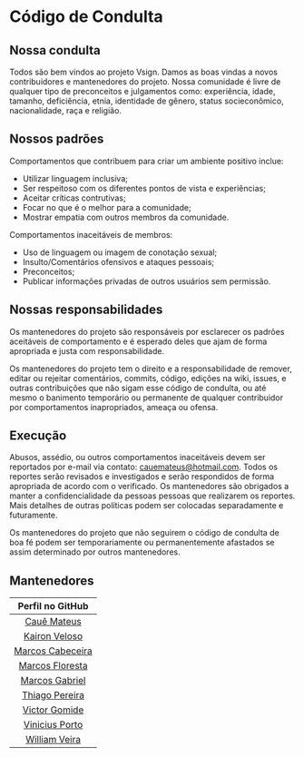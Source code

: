 # Código de Condulta

## Nossa condulta

Todos são bem vindos ao projeto Vsign. Damos as boas vindas a novos contribuidores e mantenedores do projeto. Nossa comunidade é 
livre de qualquer tipo de preconceitos e julgamentos como: experiência, idade, tamanho, deficiência, etnia, identidade de gênero, 
status socieconômico, nacionalidade, raça e religião.

## Nossos padrões

Comportamentos que contribuem para criar um ambiente positivo inclue:

* Utilizar linguagem inclusiva;
* Ser respeitoso com os diferentes pontos de vista e experiências;
* Aceitar críticas contrutivas;
* Focar no que é o melhor para a comunidade;
* Mostrar empatia com outros membros da comunidade.

Comportamentos inaceitáveis de membros:

* Uso de linguagem ou imagem de conotação sexual;
* Insulto/Comentários ofensivos e ataques pessoais;
* Preconceitos;
* Publicar informações privadas de outros usuários sem permissão.

## Nossas responsabilidades

Os mantenedores do projeto são responsáveis por esclarecer os padrões aceitáveis de comportamento e é esperado deles que ajam de 
forma apropriada e justa com responsabilidade.

Os mantenedores do projeto tem o direito e a responsabilidade de remover, editar ou rejeitar comentários, commits, código, 
edições na wiki, issues, e outras contribuições que não sigam esse código de condulta, ou até mesmo o banimento temporário ou 
permanente de qualquer contribuidor por comportamentos inapropriados, ameaça ou ofensa.

## Execução

Abusos, assédio, ou outros comportamentos inaceitáveis devem ser reportados por e-mail via contato: cauemateus@hotmail.com. 
Todos os reportes serão revisados e investigados e serão respondidos de forma apropriada de acordo com o verificado. Os 
mantenedores são obrigados a manter a confidencialidade da pessoas pessoas que realizarem os reportes. Mais detalhes de 
outras políticas podem ser colocadas separadamente e futuramente.

Os mantenedores do projeto que não seguirem o código de condulta de boa fé podem ser temporariamente ou permanentemente 
afastados se assim determinado por outros mantenedores.

## Mantenedores

|Perfil no GitHub|
|:--------------:|
|[Cauê Mateus](https://github.com/caue96)|
|[Kairon Veloso](https://github.com/kairon-v)|
|[Marcos Cabeceira](https://github.com/Foxtrot40)|
|[Marcos Floresta](https://github.com/MarcosFloresta)|
|[Marcos Gabriel](https://github.com/marcosgtavares)|
|[Thiago Pereira](https://github.com/thiagorpereira)|
|[Victor Gomide](https://github.com/victoralvesgomide)|
|[Vinicius Porto](https://github.com/ViniciusPuerto)|
|[William Veira](https://github.com/williamtpv)|
